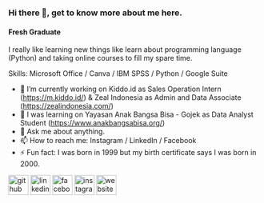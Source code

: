 ### Hi there 👋, get to know more about me here.
#### Fresh Graduate

I really like learning new things like learn about programming language (Python) and taking online courses to fill my spare time.

Skills: Microsoft Office / Canva / IBM SPSS / Python / Google Suite

- 🔭 I’m currently working on Kiddo.id as Sales Operation Intern (https://m.kiddo.id/) & Zeal Indonesia as Admin and Data Associate (https://zealindonesia.com/)
- 🌱 I was learning on Yayasan Anak Bangsa Bisa - Gojek as Data Analyst Student (https://www.anakbangsabisa.org/) 
- 💬 Ask me about anything. 
- 📫 How to reach me: Instagram / LinkedIn / Facebook 
- ⚡ Fun fact: I was born in 1999 but my birth certificate says I was born in 2000. 


[<img src='https://cdn.jsdelivr.net/npm/simple-icons@3.0.1/icons/github.svg' alt='github' height='40'>](https://github.com/nindhypr)  [<img src='https://cdn.jsdelivr.net/npm/simple-icons@3.0.1/icons/linkedin.svg' alt='linkedin' height='40'>](https://www.linkedin.com/in/nindhypratiwi/)  [<img src='https://cdn.jsdelivr.net/npm/simple-icons@3.0.1/icons/facebook.svg' alt='facebook' height='40'>](https://www.facebook.com/nindhypr)  [<img src='https://cdn.jsdelivr.net/npm/simple-icons@3.0.1/icons/instagram.svg' alt='instagram' height='40'>](https://www.instagram.com/nindhypr/)  [<img src='https://cdn.jsdelivr.net/npm/simple-icons@3.0.1/icons/icloud.svg' alt='website' height='40'>](medium.com/@nindhyp)  
